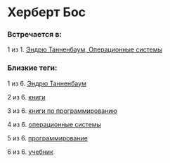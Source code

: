 # Херберт Бос

### Встречается в:

1 из 1. [Эндрю Танненбаум, Операционные системы](../Книги/Программирование/Эндрю%20Танненбаум%20-%20Операционные%20системы.md)


### Близкие теги:

1 из 6. [Эндрю Танненбаум](../__tags/endry_tannenbaum.md)

2 из 6. [книги](../__tags/knigi.md)

3 из 6. [книги по программированию](../__tags/knigi_po_programmirovaniy.md)

4 из 6. [операционные системы](../__tags/operatsionnye_sistemy.md)

5 из 6. [программирование](../__tags/programmirovanie.md)

6 из 6. [учебник](../__tags/uchebnik.md)

